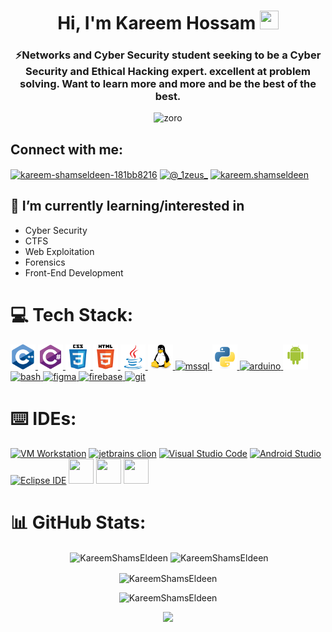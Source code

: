 <h1 align="center">Hi, I'm Kareem Hossam <img src="https://cultofthepartyparrot.com/parrots/matrixparrot.gif" width="30" height="30"/></h1>
<h3 align="center">⚡Networks and Cyber Security student seeking to be a Cyber Security and Ethical Hacking expert. excellent at problem solving. Want to learn more and more and be the best of the best.</h3>

<div align=center>
        <img src="https://i.pinimg.com/originals/2f/c6/bb/2fc6bba1af22202172b4cf81a41b4f1a.gif" alt="zoro" height="200">
    </div>

## Connect with me:
<p align="left">
<a href="https://linkedin.com/in/kareem-shamseldeen-181bb8216" target="blank"><img align="center" src="https://raw.githubusercontent.com/rahuldkjain/github-profile-readme-generator/master/src/images/icons/Social/linked-in-alt.svg" alt="kareem-shamseldeen-181bb8216" height="30" width="40" /></a>
<a href="https://twitter.com/@_1zeus_" target="blank"><img align="center" src="https://raw.githubusercontent.com/rahuldkjain/github-profile-readme-generator/master/src/images/icons/Social/twitter.svg" alt="@_1zeus_" height="30" width="40" /></a>
<a href="https://instagram.com/kareem.shamseldeen" target="blank"><img align="center" src="https://raw.githubusercontent.com/rahuldkjain/github-profile-readme-generator/master/src/images/icons/Social/instagram.svg" alt="kareem.shamseldeen" height="30" width="40" /></a>
</p>

## 🧠 I’m currently learning/interested in
* Cyber Security 
* CTFS
* Web Exploitation
* Forensics
* Front-End Development


# 💻 Tech Stack:
<p align="left"> 
<a href="https://www.w3schools.com/cpp/" target="_blank" rel="noreferrer"> <img src="https://raw.githubusercontent.com/devicons/devicon/master/icons/cplusplus/cplusplus-original.svg" alt="cplusplus" width="40" height="40"/> </a>  
        <a href="https://www.w3schools.com/cs/" target="_blank" rel="noreferrer"> <img src="https://raw.githubusercontent.com/devicons/devicon/master/icons/csharp/csharp-original.svg" alt="csharp" width="40" height="40"/> </a> 
        <a href="https://www.w3schools.com/css/" target="_blank" rel="noreferrer"> <img src="https://raw.githubusercontent.com/devicons/devicon/master/icons/css3/css3-original-wordmark.svg" alt="css3" width="40" height="40"/> </a> 
        <a href="https://www.w3.org/html/" target="_blank" rel="noreferrer"> <img src="https://raw.githubusercontent.com/devicons/devicon/master/icons/html5/html5-original-wordmark.svg" alt="html5" width="40" height="40"/> </a> 
        <a href="https://www.java.com" target="_blank" rel="noreferrer"> <img src="https://raw.githubusercontent.com/devicons/devicon/master/icons/java/java-original.svg" alt="java" width="40" height="40"/> </a> 
        <a href="https://www.linux.org/" target="_blank" rel="noreferrer"> <img src="https://raw.githubusercontent.com/devicons/devicon/master/icons/linux/linux-original.svg" alt="linux" width="40" height="40"/> </a> 
        <a href="https://www.microsoft.com/en-us/sql-server" target="_blank" rel="noreferrer"> <img src="https://www.svgrepo.com/show/303229/microsoft-sql-server-logo.svg" alt="mssql" width="40" height="40"/> </a> 
        <a href="https://www.python.org" target="_blank" rel="noreferrer"> <img src="https://raw.githubusercontent.com/devicons/devicon/master/icons/python/python-original.svg" alt="python" width="40" height="40"/> </a> 
        <a href="https://www.arduino.cc/" target="_blank" rel="noreferrer"> <img src="https://cdn.worldvectorlogo.com/logos/arduino-1.svg" alt="arduino" width="40" height="40"/> </a>
  <a href="https://developer.android.com" target="_blank" rel="noreferrer"> <img src="https://raw.githubusercontent.com/devicons/devicon/master/icons/android/android-original-wordmark.svg" alt="android" width="40" height="40"/></a> 
<a href="https://www.gnu.org/software/bash/" target="_blank" rel="noreferrer"> <img src="https://www.vectorlogo.zone/logos/gnu_bash/gnu_bash-icon.svg" alt="bash" width="40" height="40"/> </a> 
<a href="https://www.figma.com/" target="_blank" rel="noreferrer"> <img src="https://www.vectorlogo.zone/logos/figma/figma-icon.svg" alt="figma" width="40" height="40"/> </a> 
<a href="https://firebase.google.com/" target="_blank" rel="noreferrer"> <img src="https://www.vectorlogo.zone/logos/firebase/firebase-icon.svg" alt="firebase" width="40" height="40"/> </a> 
<a href="https://git-scm.com/" target="_blank" rel="noreferrer"> <img src="https://www.vectorlogo.zone/logos/git-scm/git-scm-icon.svg" alt="git" width="40" height="40"/> </a> 
</p>

# ⌨️ IDEs:
<p align="left"> 
<a href = "https://www.vmware.com/mena/products/workstation-pro/workstation-pro-evaluation.html"><img width="40" height="40" src="https://upload.wikimedia.org/wikipedia/commons/5/5a/Vmware_workstation_16_icon.svg" alt="VM Workstation"></a>
<a href = "https://www.jetbrains.com/clion/"><img width="40" height="40" src="https://upload.wikimedia.org/wikipedia/commons/thumb/6/62/Clion.svg/640px-Clion.svg.png" alt="jetbrains clion"></a>
<a href = "https://code.visualstudio.com/"><img width="40" height="40" src="https://upload.wikimedia.org/wikipedia/commons/thumb/9/9a/Visual_Studio_Code_1.35_icon.svg/1200px-Visual_Studio_Code_1.35_icon.svg.png" alt="Visual Studio Code"></a>
<a href = "https://developer.android.com/studio"><img width="40" height="40" src="https://1.bp.blogspot.com/-LgTa-xDiknI/X4EflN56boI/AAAAAAAAPuk/24YyKnqiGkwRS9-_9suPKkfsAwO4wHYEgCLcBGAsYHQ/s0/image9.png" alt="Android Studio"></a>
 <a href = "https://www.eclipse.org/downloads/"><img width="40" height="40" src="https://upload.wikimedia.org/wikipedia/commons/c/cf/Eclipse-SVG.svg" alt="Eclipse IDE"></a>
<a href = "https://www.jetbrains.com/pycharm/"><img width="40" height="40" src="https://resources.jetbrains.com/storage/products/pycharm/img/meta/pycharm_logo_300x300.png"></a>
<a href = "https://learn.microsoft.com/en-us/visualstudio/get-started/visual-studio-ide?view=vs-2022"><img width="40" height="40" src="https://upload.wikimedia.org/wikipedia/commons/thumb/2/2c/Visual_Studio_Icon_2022.svg/640px-Visual_Studio_Icon_2022.svg.png"></a>
<a href = "https://www.swi-prolog.org/Download.html"><img width="40" height="40" src="https://upload.wikimedia.org/wikipedia/commons/d/d7/Screenshot_of_SWI_prolog_icon.png"></a>
</p>

# 📊 GitHub Stats:
<div align="center">
<p>&nbsp;<img align="center" src="https://github-readme-stats.vercel.app/api?username=KareemShamsEldeen&theme=gotham&hide_border=true&show_icons=true&locale=en" alt="KareemShamsEldeen" width="400"/>
     <img align="center" src="https://github-readme-streak-stats.herokuapp.com/?user=KareemShamsEldeen&theme=gotham&hide_border=true" alt="KareemShamsEldeen" width="425" />
</p>
  </div>
  
<div align="center">
<p>
  <img align="center" src="https://github-readme-stats.vercel.app/api/top-langs?username=KareemShamsEldeen&theme=gotham&hide_border=true&show_icons=true&locale=en&layout=compact" alt="KareemShamsEldeen" />
</p>
<p align="center"> <img src="https://komarev.com/ghpvc/?username=KareemShamsEldeen&label=Profile%20views&color=blue&style=flat&icon=0" alt="KareemShamsEldeen" /> </p>
  </div>

<p align="center">
  <img src="https://capsule-render.vercel.app/api?type=waving&color=gradient&height=80&section=footer&width=800"/>
</p>
